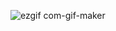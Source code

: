 ![ezgif com-gif-maker](https://user-images.githubusercontent.com/69426049/154107156-e7378de8-bf0c-447d-b02d-9f8356f86789.gif)
